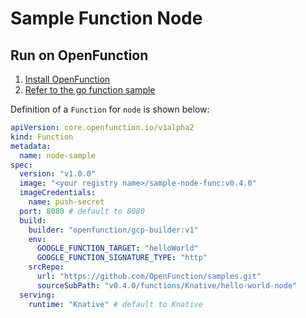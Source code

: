 # Sample Function Node

## Run on OpenFunction

1. [Install OpenFunction](https://github.com/OpenFunction/OpenFunction#quickstart)
2. [Refer to the go function sample](../hello-world-go/README.md)

Definition of a ```Function``` for ```node``` is shown below:

```yaml
apiVersion: core.openfunction.io/v1alpha2
kind: Function
metadata:
  name: node-sample
spec:
  version: "v1.0.0"
  image: "<your registry name>/sample-node-func:v0.4.0"
  imageCredentials:
    name: push-secret
  port: 8080 # default to 8080
  build:
    builder: "openfunction/gcp-builder:v1"
    env:
      GOOGLE_FUNCTION_TARGET: "helloWorld"
      GOOGLE_FUNCTION_SIGNATURE_TYPE: "http"
    srcRepo:
      url: "https://github.com/OpenFunction/samples.git"
      sourceSubPath: "v0.4.0/functions/Knative/hello-world-node"
  serving:
    runtime: "Knative" # default to Knative
```
